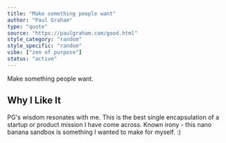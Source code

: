 ```yaml
---
title: "Make something people want"
author: "Paul Graham"
type: "quote"
source: "https://paulgraham.com/good.html"
style_category: "random"
style_specific: "random"
vibe: ["zen of purpose"]
status: "active"
---
```


Make something people want.

## Why I Like It  
PG's wisdom resonates with me. This is the best single encapsulation of a startup or product mission I have come across. Known irony - this nano banana sandbox is something I wanted to make for myself. :)